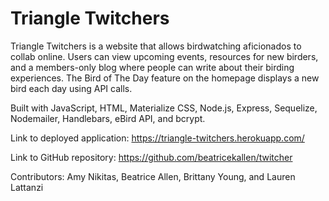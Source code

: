 # Triangle Twitchers

Triangle Twitchers is a website that allows birdwatching aficionados to collab online. Users can view upcoming events, resources for new birders, and a members-only blog where people can write about their birding experiences. The Bird of The Day feature on the homepage displays a new bird each day using API calls.

Built with JavaScript, HTML, Materialize CSS, Node.js, Express, Sequelize, Nodemailer, Handlebars, eBird API, and bcrypt.

Link to deployed application: https://triangle-twitchers.herokuapp.com/

Link to GitHub repository: https://github.com/beatricekallen/twitcher

Contributors: Amy Nikitas, Beatrice Allen, Brittany Young, and Lauren Lattanzi

